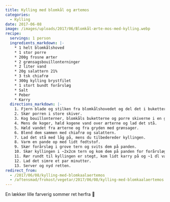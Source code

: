 ```yaml
---
title: Kylling med blomkål og ærtemos
categories:
  - Kylling
date: 2017-06-08
image: /images/uploads/2017/06/Blomkål-ærte-mos-med-kylling.webp
recipe:
  servings: 1 person
  ingredients_markdown: |-
    * 1 helt blomkålshoved
    * 1 stor porre
    * 200g frosne ærter
    * 2 grønsagsbouillonterninger
    * 2 liter vand
    * 20g salattern 21%
    * 3 tsk chiafrø
    * 300g kylling brystfilet
    * 1 stort bundt forårsløg
    * Salt
    * Peber
    * Karry
  directions_markdown: |-
    1. Fjern blade og stilken fra blomkålshovedet og del det i buketter.
    2. Skær porren i store skiver.
    3. Kog bouillonterner, blomkåls buketterne og porre skiverne i en gryde i 20-25 min. til det er godt mørt.
    4. Mens de koger, hæld kogene vand over ærterne og lad det stå.
    5. Hæld vandet fra ærterne og fra gryden med grønsager.
    6. Blend dem sammen med chiafrø og salattern.
    7. Lad det stå med låg på, mens du tilbedereder kyllingen.
    8. Varm en pande op med lidt fedtstof.
    9. Skær forårsløg i grove tern og svits dem på panden.
    10. Skær kyllingen i ~2x2cm tern og kom dem på panden for forårsløgene.
    11. Rør rundt til kyllingen er stegt, kom lidt karry på og ~1 dl vand.
    12. Lad det simre et par minutter.
    13. Server og nyd retten.
redirect_from:
  - /2017/06/08/kylling-med-blomkaalaertemos
  - /aftensmad/frokost/vegetar/2017/06/08/kylling-med-blomkaalaertemos
---
```


En lækker lille farverig sommer ret herfra 🙂
